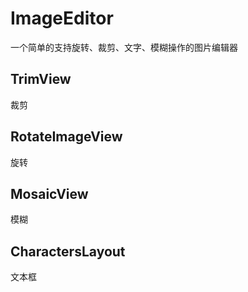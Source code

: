 # ImageEditor
一个简单的支持旋转、裁剪、文字、模糊操作的图片编辑器

## TrimView
裁剪

## RotateImageView
旋转

## MosaicView
模糊

## CharactersLayout
文本框
